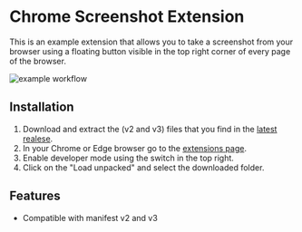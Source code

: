 # Chrome Screenshot Extension
This is an example extension that allows you to take a screenshot from your browser using a floating button visible in the top right corner of every page of the browser.

![example workflow](https://github.com/biels/chrome-screenshot-extension/actions/workflows/build.yml/badge.svg?branch=master)

## Installation

1. Download and extract the (v2 and v3) files that you find in the [latest realese](https://github.com/biels/chrome-screenshot-extension/releases/latest).
2. In your Chrome or Edge browser go to the [extensions page](chrome://extensions/).
3. Enable developer mode using the switch in the top right.
4. Click on the "Load unpacked" and select the downloaded folder.

## Features

* Compatible with manifest v2 and v3



